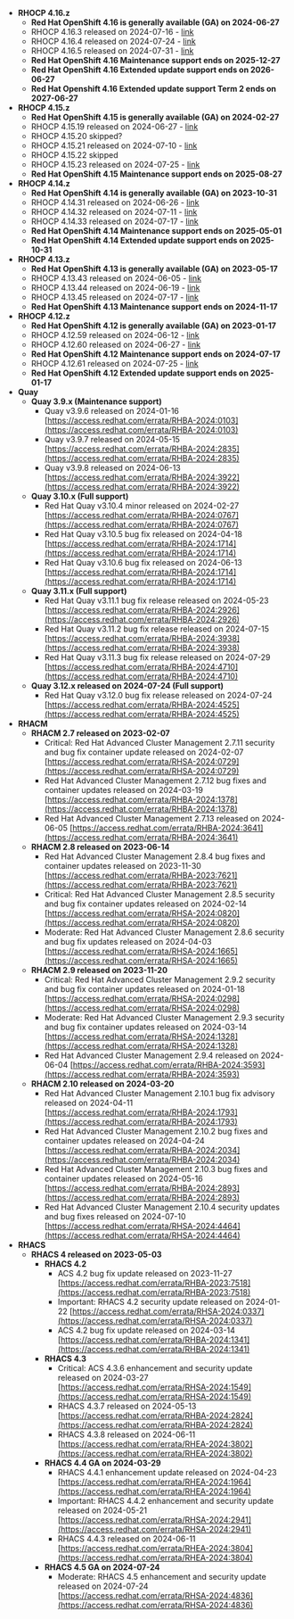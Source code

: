 - **RHOCP 4.16.z**
    - **Red Hat OpenShift 4.16 is generally available (GA) on 2024-06-27**
    - RHOCP 4.16.3 released on 2024-07-16 - [link](https://access.redhat.com/errata-search/?q=4.16.3&p=1&sort=portal_publication_date+desc&rows=10&portal_product=Red%5C+Hat%5C+OpenShift%5C+Container%5C+Platform)
    - RHOCP 4.16.4 released on 2024-07-24 - [link](https://access.redhat.com/errata-search/?q=4.16.4&p=1&sort=portal_publication_date+desc&rows=10&portal_product=Red%5C+Hat%5C+OpenShift%5C+Container%5C+Platform)
    - RHOCP 4.16.5 released on 2024-07-31 - [link](https://access.redhat.com/errata-search/?q=4.16.5&p=1&sort=portal_publication_date+desc&rows=10&portal_product=Red%5C+Hat%5C+OpenShift%5C+Container%5C+Platform)
    - **Red Hat OpenShift 4.16 Maintenance support ends on 2025-12-27**
    - **Red Hat OpenShift 4.16 Extended update support ends on 2026-06-27**
    - **Red Hat Openshift 4.16 Extended update support Term 2 ends on 2027-06-27**
- **RHOCP 4.15.z**
    - **Red Hat OpenShift 4.15 is generally available (GA) on 2024-02-27**
    - RHOCP 4.15.19 released on 2024-06-27 - [link](https://access.redhat.com/errata-search/?q=4.15.18&p=1&sort=portal_publication_date+desc&rows=10&portal_product=Red%5C+Hat%5C+OpenShift%5C+Container%5C+Platform)
    - RHOCP 4.15.20 skipped?
    - RHOCP 4.15.21 released on 2024-07-10 - [link](https://access.redhat.com/errata-search/?q=4.15.21&p=1&sort=portal_publication_date+asc&rows=10&portal_product=Red%5C+Hat%5C+OpenShift%5C+Container%5C+Platform)
    - RHOCP 4.15.22 skipped
    - RHOCP 4.15.23 released on 2024-07-25 - [link](https://access.redhat.com/errata-search/?q=4.15.23&p=1&sort=portal_publication_date+asc&rows=10&portal_product=Red%5C+Hat%5C+OpenShift%5C+Container%5C+Platform)
    - **Red Hat OpenShift 4.15 Maintenance support ends on 2025-08-27**
- **RHOCP 4.14.z**
    - **Red Hat OpenShift 4.14 is generally available (GA) on 2023-10-31**
    - RHOCP 4.14.31 released on 2024-06-26 - [link](https://access.redhat.com/errata-search/?q=4.14.31&p=1&sort=portal_publication_date+desc&rows=10&portal_product=Red%5C+Hat%5C+OpenShift%5C+Container%5C+Platform)
    - RHOCP 4.14.32 released on 2024-07-11 - [link](https://access.redhat.com/errata-search/?q=4.14.32&p=1&sort=portal_publication_date+asc&rows=10&portal_product=Red%5C+Hat%5C+OpenShift%5C+Container%5C+Platform)
    - RHOCP 4.14.33 released on 2024-07-17 - [link](https://access.redhat.com/errata-search/?q=4.14.33&p=1&sort=id+asc&rows=10&portal_product=Red%5C+Hat%5C+OpenShift%5C+Container%5C+Platform)
    - **Red Hat OpenShift 4.14 Maintenance support ends on 2025-05-01**
    - **Red Hat OpenShift 4.14 Extended update support ends on 2025-10-31**
- **RHOCP 4.13.z**
    - **Red Hat OpenShift 4.13 is generally available (GA) on 2023-05-17**
    - RHOCP 4.13.43 released on 2024-06-05 - [link](https://access.redhat.com/errata-search/?q=4.13.43&p=1&sort=portal_publication_date+desc&rows=10&portal_product=Red%5C+Hat%5C+OpenShift%5C+Container%5C+Platform)
    - RHOCP 4.13.44 released on 2024-06-19 - [link](https://access.redhat.com/errata-search/?q=4.13.44&p=1&sort=portal_publication_date+desc&rows=10&portal_product=Red%5C+Hat%5C+OpenShift%5C+Container%5C+Platform)
    - RHOCP 4.13.45 released on 2024-07-17 - [link](https://access.redhat.com/errata-search/?q=4.13.45&p=1&sort=id+asc&rows=10&portal_product=Red%5C+Hat%5C+OpenShift%5C+Container%5C+Platform)
    - **Red Hat OpenShift 4.13 Maintenance support ends on 2024-11-17**
- **RHOCP 4.12.z**
    - **Red Hat OpenShift 4.12 is generally available (GA) on 2023-01-17**
    - RHOCP 4.12.59 released on 2024-06-12 - [link](https://access.redhat.com/errata-search/?q=4.12.59&p=1&sort=portal_publication_date+desc&rows=10&portal_product=Red%5C+Hat%5C+OpenShift%5C+Container%5C+Platform)
    - RHOCP 4.12.60 released on 2024-06-27 - [link](https://access.redhat.com/errata-search/?q=4.12.60&p=1&sort=portal_publication_date+desc&rows=10&portal_product=Red%5C+Hat%5C+OpenShift%5C+Container%5C+Platform)
    - **Red Hat OpenShift 4.12 Maintenance support ends on 2024-07-17**
    - RHOCP 4.12.61 released on 2024-07-25 - [link](https://access.redhat.com/errata-search/?q=4.12.61&p=1&sort=portal_publication_date+desc&rows=10&portal_product=Red%5C+Hat%5C+OpenShift%5C+Container%5C+Platform)
    - **Red Hat OpenShift 4.12 Extended update support ends on 2025-01-17**
- **Quay**
    - **Quay 3.9.x (Maintenance support)**
        - Quay v3.9.6 released on 2024-01-16 [https://access.redhat.com/errata/RHBA-2024:0103](https://access.redhat.com/errata/RHBA-2024:0103)
        - Quay v3.9.7 released on 2024-05-15 [https://access.redhat.com/errata/RHBA-2024:2835](https://access.redhat.com/errata/RHBA-2024:2835)
        - Quay v3.9.8 released on 2024-06-13 [https://access.redhat.com/errata/RHBA-2024:3922](https://access.redhat.com/errata/RHBA-2024:3922)
    - **Quay 3.10.x (Full support)**
        - Red Hat Quay v3.10.4 minor released on 2024-02-27 [https://access.redhat.com/errata/RHBA-2024:0767](https://access.redhat.com/errata/RHBA-2024:0767)
        - Red Hat Quay v3.10.5 bug fix released on 2024-04-18 [https://access.redhat.com/errata/RHBA-2024:1714](https://access.redhat.com/errata/RHBA-2024:1714)
        - Red Hat Quay v3.10.6 bug fix released on 2024-06-13 [https://access.redhat.com/errata/RHBA-2024:1714](https://access.redhat.com/errata/RHBA-2024:1714)
    - **Quay 3.11.x (Full support)**
        - Red Hat Quay v3.11.1 bug fix release released on 2024-05-23 [https://access.redhat.com/errata/RHBA-2024:2926](https://access.redhat.com/errata/RHBA-2024:2926)
        - Red Hat Quay v3.11.2 bug fix release released on 2024-07-15 [https://access.redhat.com/errata/RHBA-2024:3938](https://access.redhat.com/errata/RHBA-2024:3938)
        - Red Hat Quay v3.11.3 bug fix release released on 2024-07-29 [https://access.redhat.com/errata/RHBA-2024:4710](https://access.redhat.com/errata/RHBA-2024:4710)
   - **Quay 3.12.x released on 2024-07-24 (Full support)**
        - Red Hat Quay v3.12.0 bug fix release released on 2024-07-24 [https://access.redhat.com/errata/RHBA-2024:4525](https://access.redhat.com/errata/RHBA-2024:4525)
- **RHACM**
    - **RHACM 2.7 released on 2023-02-07**
        - Critical: Red Hat Advanced Cluster Management 2.7.11 security and bug fix container update released on 2024-02-07 [https://access.redhat.com/errata/RHSA-2024:0729](https://access.redhat.com/errata/RHSA-2024:0729)
        - Red Hat Advanced Cluster Management 2.7.12 bug fixes and container updates released on 2024-03-19 [https://access.redhat.com/errata/RHBA-2024:1378](https://access.redhat.com/errata/RHBA-2024:1378)
        - Red Hat Advanced Cluster Management 2.7.13 released on 2024-06-05 [https://access.redhat.com/errata/RHBA-2024:3641](https://access.redhat.com/errata/RHBA-2024:3641)
    - **RHACM 2.8 released on 2023-06-14**
        - Red Hat Advanced Cluster Management 2.8.4 bug fixes and container updates	released on 2023-11-30 [https://access.redhat.com/errata/RHBA-2023:7621](https://access.redhat.com/errata/RHBA-2023:7621)
        - Critical: Red Hat Advanced Cluster Management 2.8.5 security and bug fix container updates released on 2024-02-14 [https://access.redhat.com/errata/RHSA-2024:0820](https://access.redhat.com/errata/RHSA-2024:0820)
        - Moderate: Red Hat Advanced Cluster Management 2.8.6 security and bug fix updates released on 2024-04-03 [https://access.redhat.com/errata/RHSA-2024:1665](https://access.redhat.com/errata/RHSA-2024:1665)
    - **RHACM 2.9 released on 2023-11-20**
        - Critical: Red Hat Advanced Cluster Management 2.9.2 security and bug fix container updates released on 2024-01-18 [https://access.redhat.com/errata/RHSA-2024:0298](https://access.redhat.com/errata/RHSA-2024:0298)
        - Moderate: Red Hat Advanced Cluster Management 2.9.3 security and bug fix container updates released on 2024-03-14 [https://access.redhat.com/errata/RHSA-2024:1328](https://access.redhat.com/errata/RHSA-2024:1328)
        - Red Hat Advanced Cluster Management 2.9.4 released on 2024-06-04 [https://access.redhat.com/errata/RHBA-2024:3593](https://access.redhat.com/errata/RHBA-2024:3593)
    - **RHACM 2.10 released on 2024-03-20**
        - Red Hat Advanced Cluster Management 2.10.1 bug fix advisory released on 2024-04-11 [https://access.redhat.com/errata/RHBA-2024:1793](https://access.redhat.com/errata/RHBA-2024:1793)
        - Red Hat Advanced Cluster Management 2.10.2 bug fixes and container updates released on 2024-04-24 [https://access.redhat.com/errata/RHBA-2024:2034](https://access.redhat.com/errata/RHBA-2024:2034)
        - Red Hat Advanced Cluster Management 2.10.3 bug fixes and container updates released on 2024-05-16 [https://access.redhat.com/errata/RHBA-2024:2893](https://access.redhat.com/errata/RHBA-2024:2893)
        - Red Hat Advanced Cluster Management 2.10.4 security updates and bug fixes released on 2024-07-10 [https://access.redhat.com/errata/RHSA-2024:4464](https://access.redhat.com/errata/RHSA-2024:4464)
- **RHACS**
    - **RHACS 4 released on 2023-05-03**
        - **RHACS 4.2**
            - ACS 4.2 bug fix update released on 2023-11-27 [https://access.redhat.com/errata/RHBA-2023:7518](https://access.redhat.com/errata/RHBA-2023:7518)
            - Important: RHACS 4.2 security update released on 2024-01-22 [https://access.redhat.com/errata/RHSA-2024:0337](https://access.redhat.com/errata/RHSA-2024:0337)
            - ACS 4.2 bug fix update released on 2024-03-14 [https://access.redhat.com/errata/RHBA-2024:1341](https://access.redhat.com/errata/RHBA-2024:1341)
        - **RHACS 4.3**
            - Critical: ACS 4.3.6 enhancement and security update released on 2024-03-27 [https://access.redhat.com/errata/RHSA-2024:1549](https://access.redhat.com/errata/RHSA-2024:1549)
            - RHACS 4.3.7 released on 2024-05-13 [https://access.redhat.com/errata/RHBA-2024:2824](https://access.redhat.com/errata/RHBA-2024:2824)
            - RHACS 4.3.8 released on 2024-06-11 [https://access.redhat.com/errata/RHEA-2024:3802](https://access.redhat.com/errata/RHEA-2024:3802)
        - **RHACS 4.4 GA on 2024-03-29**
            - RHACS 4.4.1 enhancement update released on 2024-04-23 [https://access.redhat.com/errata/RHEA-2024:1964](https://access.redhat.com/errata/RHEA-2024:1964)
            - Important: RHACS 4.4.2 enhancement and security update released on 2024-05-21 [https://access.redhat.com/errata/RHSA-2024:2941](https://access.redhat.com/errata/RHSA-2024:2941)
            - RHACS 4.4.3 released on 2024-06-11 [https://access.redhat.com/errata/RHEA-2024:3804](https://access.redhat.com/errata/RHEA-2024:3804)
        - **RHACS 4.5 GA on 2024-07-24**
            - Moderate: RHACS 4.5 enhancement and security update released on 2024-07-24 [https://access.redhat.com/errata/RHSA-2024:4836](https://access.redhat.com/errata/RHSA-2024:4836)